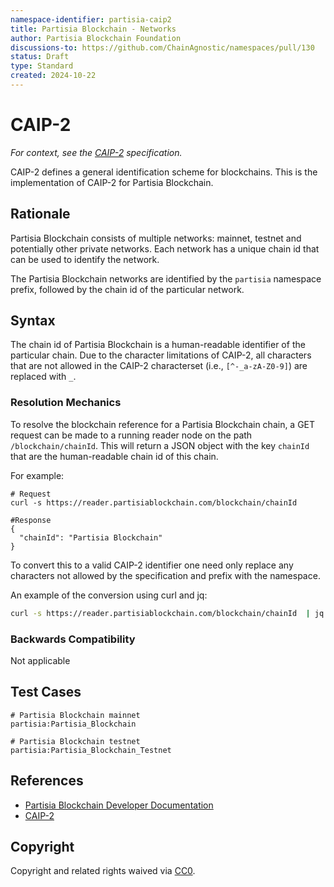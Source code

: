 ```yaml
---
namespace-identifier: partisia-caip2
title: Partisia Blockchain - Networks
author: Partisia Blockchain Foundation
discussions-to: https://github.com/ChainAgnostic/namespaces/pull/130
status: Draft
type: Standard
created: 2024-10-22
---
```


<!--You can leave these HTML comments in your merged CAIP and delete the
 visible duplicate text guides, they will not appear and may be helpful to
 refer to if you edit it again. This is the suggested template for new CAIPs.
 Note that an CAIP number will be assigned by an editor. When opening a pull
 request to submit your EIP, please use an abbreviated title in the
 filename, `caipX.md`, all lowercase, no `-` between the CAIP and its
 number.-->

# CAIP-2

*For context, see the [CAIP-2][] specification.*

<!--"If you can't explain it simply, you don't understand it well enough." Provide a simplified and layman-accessible explanation of the CAIP.-->

CAIP-2 defines a general identification scheme for blockchains. This is the implementation of CAIP-2
for Partisia Blockchain.

## Rationale

<!--A short (~200 word) description of the technical issue being addressed.-->
Partisia Blockchain consists of multiple networks: mainnet, testnet and potentially other private
networks.
Each network has a unique chain id that can be used to identify the network.

The Partisia Blockchain networks are identified by the `partisia` namespace prefix, followed by the
chain id of the particular network.

## Syntax

The chain id of Partisia Blockchain is a human-readable identifier of the particular chain. Due to
the character limitations of CAIP-2, all characters that are not allowed in the CAIP-2 characterset (i.e.,
`[^-_a-zA-Z0-9]`) are replaced with `_`.

### Resolution Mechanics

To resolve the blockchain reference for a Partisia Blockchain chain, a GET request can be made to a
running reader node on the path `/blockchain/chainId`. This will return a JSON object with the key
`chainId` that are the human-readable chain id of this chain.

For example:

```
# Request
curl -s https://reader.partisiablockchain.com/blockchain/chainId

#Response
{
  "chainId": "Partisia Blockchain"
}
```

To convert this to a valid CAIP-2 identifier one need only replace any characters not allowed by the
specification and prefix with the namespace.

An example of the conversion using curl and jq:
```bash
curl -s https://reader.partisiablockchain.com/blockchain/chainId  | jq -r '.chainId | "partisia:" +gsub("[^a-zA-Z0-9]"; "_")' # Outputs: partisia:Partisia_Blockchain
```

### Backwards Compatibility

Not applicable

## Test Cases

```
# Partisia Blockchain mainnet
partisia:Partisia_Blockchain

# Partisia Blockchain testnet
partisia:Partisia_Blockchain_Testnet
```

## References

- [Partisia Blockchain Developer Documentation][]
- [CAIP-2][]

[Partisia Blockchain Developer Documentation]: https://partisiablockchain.gitlab.io/documentation/index.html
[CAIP-2]: https://github.com/ChainAgnostic/CAIPs/blob/main/CAIPs/caip-2.md

## Copyright

Copyright and related rights waived via [CC0](https://creativecommons.org/publicdomain/zero/1.0/).
